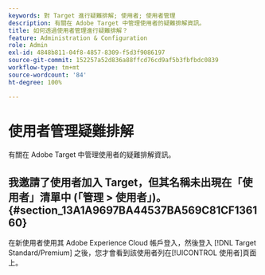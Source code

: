 ```yaml
---
keywords: 對 Target 進行疑難排解; 使用者; 使用者管理
description: 有關在 Adobe Target 中管理使用者的疑難排解資訊。
title: 如何透過使用者管理進行疑難排解？
feature: Administration & Configuration
role: Admin
exl-id: 4848b811-04f8-4857-8309-f5d3f9086197
source-git-commit: 152257a52d836a88ffcd76cd9af5b3fbfbdc0839
workflow-type: tm+mt
source-wordcount: '84'
ht-degree: 100%

---
```


# 使用者管理疑難排解

有關在 Adobe Target 中管理使用者的疑難排解資訊。

## 我邀請了使用者加入 Target，但其名稱未出現在「使用者」清單中 (「管理 > 使用者」)。 {#section_13A1A9697BA44537BA569C81CF136160}

在新使用者使用其 Adobe Experience Cloud 帳戶登入，然後登入 [!DNL Target Standard/Premium] 之後，您才會看到該使用者列在[!UICONTROL 使用者]頁面上。
